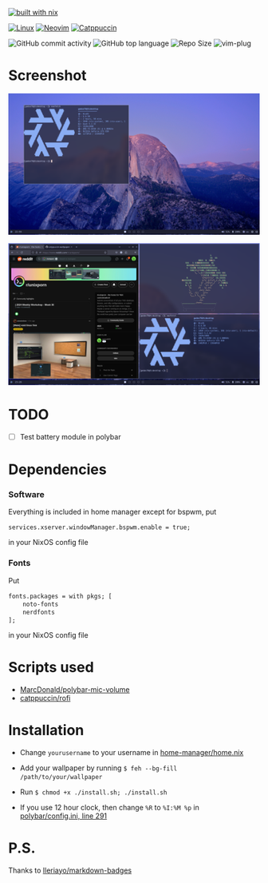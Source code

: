 [![built with nix](https://builtwithnix.org/badge.svg)](https://builtwithnix.org)

[![Linux](https://img.shields.io/badge/Linux-FCC624?style=for-the-badge&logo=linux&logoColor=black)](https://linux.org)
[![Neovim](https://img.shields.io/badge/NeoVim-%2357A143.svg?&style=for-the-badge&logo=neovim&logoColor=white)](https://neovim.io/)
[![Catppuccin](https://img.shields.io/badge/catppuccin-181926?style=for-the-badge&logo=cat&color=181926)](https://catppuccin.com/)


![GitHub commit activity](https://img.shields.io/github/commit-activity/m/gedon76/dotfiles)
![GitHub top language](https://img.shields.io/github/languages/top/gedon76/dotfiles)
![Repo Size](https://img.shields.io/github/repo-size/sukhmancs/nixos-configs?label=Repo%20Size)
![vim-plug](https://img.shields.io/badge/used-vim?logo=vim&label=vim-plug)


# Screenshot

![image](/images/screenshot.png?raw=true "How it should look")

![another image](/images/unixporn.png?raw=true "r/unixporn")

# TODO
- [ ] Test battery module in polybar

# Dependencies
### Software
Everything is included in home manager except for bspwm, put

```
services.xserver.windowManager.bspwm.enable = true;
```

in your NixOS config file

### Fonts
Put

```
fonts.packages = with pkgs; [
    noto-fonts
    nerdfonts
];
```

in your NixOS config file

# Scripts used
- [MarcDonald/polybar-mic-volume](https://github.com/MarcDonald/polybar-mic-volume)
- [catppuccin/rofi](https://github.com/catppuccin/rofi)


# Installation

- Change `yourusername` to your username in [home-manager/home.nix](/.config/home-manager/home.nix)

- Add your wallpaper by running ``` $ feh --bg-fill /path/to/your/wallpaper ```

- Run ``` $ chmod +x ./install.sh; ./install.sh ```

- If you use 12 hour clock, then change ```%R``` to ```%I:%M %p``` in [polybar/config.ini, line 291](https://github.com/gedon76/dotfiles/blob/main/.config/polybar/config.ini#L291)

# P.S.

Thanks to [Ileriayo/markdown-badges](https://github.com/Ileriayo/markdown-badges)
